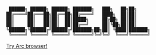 ```
 ██████╗ ██████╗ ██████╗ ███████╗   ███╗   ██╗██╗     
██╔════╝██╔═══██╗██╔══██╗██╔════╝   ████╗  ██║██║     
██║     ██║   ██║██║  ██║█████╗     ██╔██╗ ██║██║     
██║     ██║   ██║██║  ██║██╔══╝     ██║╚██╗██║██║     
╚██████╗╚██████╔╝██████╔╝███████╗██╗██║ ╚████║███████╗
 ╚═════╝ ╚═════╝ ╚═════╝ ╚══════╝╚═╝╚═╝  ╚═══╝╚══════╝
```

[Try Arc browser!](https://arc.net/gift/84ea86e4)
